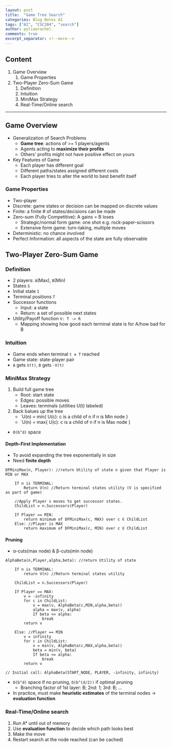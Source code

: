 ```yaml
---
layout: post
title:  "Game Tree Search"
categories: Blog Notes AI
tags: ["AI", "CSC384", "search"]
author: pyliaorachel
comments: true
excerpt_separator: <!--more-->
---
```


## Content

1. Game Overview
	1. Game Properties
2. Two-Player Zero-Sum Game
	1. Definition
	2. Intuition
	3. MiniMax Strategy
	4. Real-Time/Online search

<!--more-->
---
## Game Overview

- Generalization of Search Problems
	- __Game tree__: actions of >= 1 players/agents
	- Agents acting to __maximize their profits__
	- Others' profits might not have positive effect on yours
- Key Features of Game
	- Each player has different goal
	- Different paths/states assigned different costs
	- Each player tries to alter the world to best benefit itself

### Game Properties

- Two-player
- Discrete: game states or decision can be mapped on discrete values
- Finite: a finite # of states/decisions can be made
- Zero-sum (Fully Competitive): A gains = B loses
	- Strategic/normal form game: one shot e.g. rock-paper-scissors
	- Extensive form game: turn-taking, multiple moves
- Deterministic: no chance involved
- Perfect Information: all aspects of the state are fully observable

## Two-Player Zero-Sum Game

### Definition

- 2 players: `A`(Max), `B`(Min)
- States `S`
- Initial state `I`
- Terminal positions `T`
- Successor functions
	- Input: a state
	- Return: a set of possible next states
- Utility/Payoff function `V: T -> R`
	- Mapping showing how good each terminal state is for A/how bad for B

### Intuition

- Game ends when terminal `t ∊ T` reached
- Game state: state-player pair
- `A` gets `V(t)`, `B` gets `-V(t)`

### MiniMax Strategy

1. Build full game tree
	- Root: start state
	- Edges: possible moves
	- Leaves: terminals (utilities U(t) labeled)
2. Back balues up the tree
	- `U(n) = min{ U(c): c is a child of n if n is Min node }
	- `U(n) = max{ U(c): c is a child of n if n is Max node }

- `O(b^d)` space

#### Depth-First Implementation

- To avoid expanding the tree exponentially in size
- Need __finite depth__

```
DFMiniMax(n, Player): //return Utility of state n given that Player is MIN or MAX

	If n is TERMINAL:
		Return V(n) //Return terminal states utility (V is specified as part of game)

	//Apply Player s moves to get successor states. 
	ChildList = n.Successors(Player)

	If Player == MIN:
		return minimum of DFMiniMax(c, MAX) over c ∈ ChildList
	Else: //Player is MAX
		return maximum of DFMiniMax(c, MIN) over c ∈ ChildList
```

#### Pruning

- α-cuts(max node) & β-cuts(min node)

```
AlphaBeta(n,Player,alpha,beta): //return Utility of state 
	
	If n is TERMINAL:
		return V(n) //Return terminal states utility 

	ChildList = n.Successors(Player)

	If Player == MAX:
		v = -infinity
		for c in ChildList:
			v = max(v, AlphaBeta(c,MIN,alpha,beta)) 
			alpha = max(v, alpha)
			If beta <= alpha:
				break 
		return v

	Else: //Player == MIN 
		v = infinity
		for c in ChildList:
			v = min(v, AlphaBeta(c,MAX,alpha,beta)) 
			beta = min(v, beta)
			If beta <= alpha:
				break 
		return v

// Initial call: AlphaBeta(START_NODE, PLAYER, -infinity, infinity)
```

- `O(b^d)` space if no pruning, `O(b^(d/2))` if optimal pruning
	- Branching factor of 1st layer: B; 2nd: 1; 3rd: B; ...
- In practice, must make __heuristic estimates__ of the terminal nodes -> __evaluation function__

### Real-Time/Online search

1. Run A* until out of memory
2. Use __evaluation function__ to decide which path looks best
3. Make the move
4. Restart search at the node reached (can be cached)












